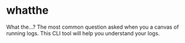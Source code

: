 # whatthe
What the...? The most common question asked when you a canvas of running logs. This CLI tool will help you understand your logs.
